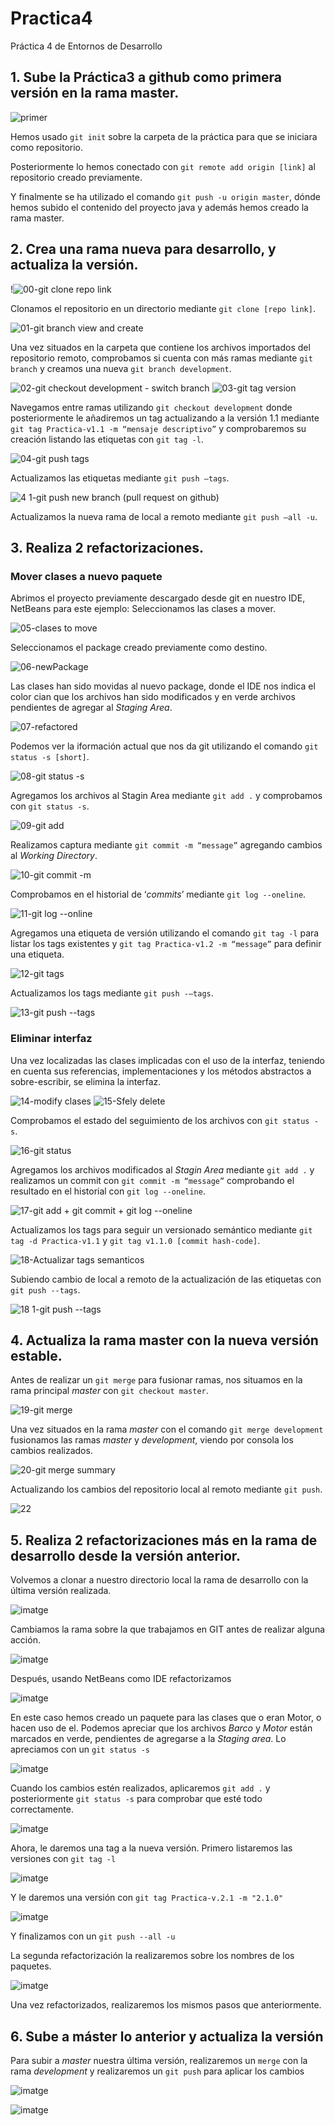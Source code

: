 # Practica4

Práctica 4 de Entornos de Desarrollo 

## 1. Sube la Práctica3 a github como primera versión en la rama master.

![primer](https://user-images.githubusercontent.com/95173613/157343854-e10bc4e4-ec97-4d57-b8df-58190e4b8802.png)

Hemos usado `git init` sobre la carpeta de la práctica para que se iniciara como repositorio.

Posteriormente lo hemos conectado con `git remote add origin [link]` al repositorio creado previamente. 

Y finalmente se ha utilizado el comando `git push -u origin master`, dónde hemos subido el contenido del proyecto java y además hemos creado la rama master.


## 2. Crea una rama nueva para desarrollo, y actualiza la versión.

!![00-git clone repo link](https://user-images.githubusercontent.com/77643882/158163542-120287a1-1ac1-49e3-9e73-9cac77862898.png)

Clonamos el repositorio en un directorio mediante `git clone [repo link]`.

![01-git branch view and create](https://user-images.githubusercontent.com/77643882/158163892-46ae095a-3cf8-485a-8846-6d73caf3dfdc.png)

Una vez situados en la carpeta que contiene los archivos importados del repositorio remoto,
comprobamos si cuenta con más ramas mediante `git branch` y creamos una nueva `git branch development`.

![02-git checkout development - switch branch](https://user-images.githubusercontent.com/77643882/158164201-c20c3e78-d6c3-426c-ad05-5bdb7335dd22.png)
![03-git tag version ](https://user-images.githubusercontent.com/77643882/158164473-28caad85-19fd-47e1-89ab-98c9a9317eb6.png)

Navegamos entre ramas utilizando `git checkout development` donde posteriormente le añadiremos un tag actualizando a la versión 1.1 mediante `git tag Practica-v1.1 -m “mensaje descriptivo”` y comprobaremos su creación listando las etiquetas con `git tag -l`.

![04-git push tags](https://user-images.githubusercontent.com/77643882/158164644-51922b9f-865f-4718-89c9-7ed356ab9152.png)

Actualizamos las etiquetas mediante `git push –tags`.

![4 1-git push new branch (pull request on github)](https://user-images.githubusercontent.com/77643882/158164861-07fc9954-a767-4908-9d07-678e37c64f0e.png)

Actualizamos la nueva rama de local a remoto mediante `git push –all -u`.

## 3. Realiza 2 refactorizaciones.

### Mover clases a nuevo paquete

Abrimos el proyecto previamente descargado desde git en nuestro IDE, NetBeans para este ejemplo:
Seleccionamos las clases a mover.

![05-clases to move](https://user-images.githubusercontent.com/77643882/158165232-995f2254-07f0-4d7a-ad31-fcc331859b11.png)

Seleccionamos el package creado previamente como destino.

![06-newPackage](https://user-images.githubusercontent.com/77643882/158165274-407d5741-8b14-4678-a756-9669e25214ff.png)

Las clases han sido movidas al nuevo package, donde el IDE nos indica el color cian que los archivos han sido modificados y en verde archivos pendientes de agregar al *Staging Area*.

![07-refactored](https://user-images.githubusercontent.com/77643882/158165330-1c52388d-71ee-439b-9f6d-6e8a2fd9a838.png)

Podemos ver la iformación actual que nos da git utilizando el comando `git status -s [short]`.

![08-git status -s](https://user-images.githubusercontent.com/77643882/158165407-60ea091e-185f-4a2c-994c-0df04c7ef9af.png)

Agregamos los archivos al Stagin Area mediante `git add .` y comprobamos con `git status -s`.

![09-git add ](https://user-images.githubusercontent.com/77643882/158165500-3af7f368-938d-4e71-8121-ae15604f1fb1.png)

Realizamos captura mediante `git commit -m “message”` agregando cambios al *Working Directory*.

![10-git commit -m](https://user-images.githubusercontent.com/77643882/158165917-90e273c6-bf93-4e21-88ac-14eb12798360.png)

Comprobamos en el historial de ‘*commits*’ mediante `git log --oneline`.

![11-git log --online](https://user-images.githubusercontent.com/77643882/158166039-459554a0-4b4c-4b8c-8a36-151a039d49fa.png)

Agregamos una etiqueta de versión utilizando el comando `git tag -l` para listar los tags existentes y `git tag Practica-v1.2 -m “message”` para definir una etiqueta.

![12-git tags](https://user-images.githubusercontent.com/77643882/158166135-289d568f-1f11-4ea6-861c-91c3f2ebedb2.png)

Actualizamos los tags mediante `git push -–tags`.

![13-git push --tags](https://user-images.githubusercontent.com/77643882/158166221-38313ea5-5558-4e81-9839-7ff03724b052.png)

### Eliminar interfaz

Una vez localizadas las clases implicadas con el uso de la interfaz, teniendo en cuenta sus referencias, implementaciones y los métodos abstractos a sobre-escribir, se elimina la interfaz.

![14-modify clases](https://user-images.githubusercontent.com/77643882/158166659-683c3827-1de9-4ef7-b6c4-3b32ce98993c.png)
![15-Sfely delete](https://user-images.githubusercontent.com/77643882/158166678-9c297466-f789-48b4-816f-6e77f46ed627.png)

Comprobamos el estado del seguimiento de los archivos con `git status -s`.

![16-git status](https://user-images.githubusercontent.com/77643882/158166889-48338955-c957-40f3-9976-ceb81aaf88d8.png)

Agregamos los archivos modificados al *Stagin Area* mediante `git add .` y realizamos un commit con `git commit -m “message”` comprobando el resultado en el historial con `git log --oneline`.

![17-git add  + git commit + git log --oneline](https://user-images.githubusercontent.com/77643882/158167047-a2c44ef0-6e01-470a-bb47-ce1a26a462bb.png)

Actualizamos los tags para seguir un versionado semántico mediante `git tag -d Practica-v1.1` y `git tag v1.1.0 [commit hash-code]`.

![18-Actualizar tags semanticos](https://user-images.githubusercontent.com/77643882/158167417-d5c8e97d-6706-4fb9-bd7c-3dd4b70cbbca.png)

Subiendo cambio de local a remoto de la actualización de las etiquetas con `git push --tags`.

![18 1-git push --tags](https://user-images.githubusercontent.com/77643882/158167489-3047a013-ec5b-4bb3-bb62-cd04b3f8f457.png)

## 4. Actualiza la rama master con la nueva versión estable.

Antes de realizar un `git merge` para fusionar ramas, nos situamos en la rama principal *master* con `git checkout master`.

![19-git merge](https://user-images.githubusercontent.com/77643882/158167835-8cac8f78-3a1e-4b72-8edf-50ac389c31cf.png)

Una vez situados en la rama *master* con el comando `git merge development` fusionamos las ramas *master* y *development*, viendo por consola los cambios realizados.

![20-git merge summary](https://user-images.githubusercontent.com/77643882/158167947-e7514c57-720b-49e5-8d5e-58e16cd38188.png)

Actualizando los cambios del repositorio local al remoto mediante `git push`.

![22](https://user-images.githubusercontent.com/77643882/158168402-1c9baed8-7d44-4a9d-a5b2-bda163c0ba22.png)

## 5. Realiza 2 refactorizaciones más en la rama de desarrollo desde la versión anterior.

Volvemos a clonar a nuestro directorio local la rama de desarrollo con la última versión realizada.

![imatge](https://user-images.githubusercontent.com/95173613/158573667-60cf15fd-f86b-4c03-8007-19ea446f0a90.png)

Cambiamos la rama sobre la que trabajamos en GIT antes de realizar alguna acción.

![imatge](https://user-images.githubusercontent.com/95173613/158575191-55e6b154-8f1b-48a2-8dc1-c68d08ca87bb.png)

Después, usando NetBeans como IDE refactorizamos

![imatge](https://user-images.githubusercontent.com/95173613/158574108-ff7f6d96-a64a-4bbc-afda-5d14e298ff72.png)

En este caso hemos creado un paquete para las clases que o eran Motor, o hacen uso de el. Podemos apreciar que los archivos *Barco* y *Motor* están marcados en verde, pendientes de agregarse a la *Staging area*. Lo apreciamos con un `git status -s`

![imatge](https://user-images.githubusercontent.com/95173613/158575812-9c985ded-3f84-4c61-8030-bd4572f7af5c.png)

Cuando los cambios estén realizados, aplicaremos `git add .` y posteriormente `git status -s` para comprobar que esté todo correctamente.

![imatge](https://user-images.githubusercontent.com/95173613/158576319-0145515a-e4ed-4961-8bb0-52699edce714.png)

Ahora, le daremos una tag a la nueva versión. Primero listaremos las versiones con `git tag -l`

![imatge](https://user-images.githubusercontent.com/95173613/158576600-66bda8db-efba-4519-886d-932b68b31d98.png)

Y le daremos una versión con `git tag Practica-v.2.1 -m "2.1.0"`

![imatge](https://user-images.githubusercontent.com/95173613/158576747-760e672a-218b-4c89-bade-478fc7b713ef.png)

Y finalizamos con un `git push --all -u`

La segunda refactorización la realizaremos sobre los nombres de los paquetes. 

![imatge](https://user-images.githubusercontent.com/95173613/158584178-cc03b7d5-a091-4000-99ba-0e5ad644355c.png)

Una vez refactorizados, realizaremos los mismos pasos que anteriormente.

## 6. Sube a máster lo anterior y actualiza la versión

Para subir a *master* nuestra última versión, realizaremos un `merge` con la rama *development* y realizaremos un `git push` para aplicar los cambios

![imatge](https://user-images.githubusercontent.com/95173613/158587311-75a0747a-1d86-4819-9433-f475695aad3e.png)

![imatge](https://user-images.githubusercontent.com/95173613/158587441-902ec753-3fdd-479e-92fd-249220224b83.png)



